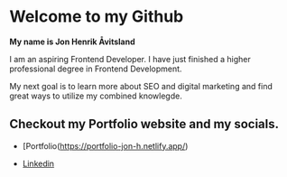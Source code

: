 # Welcome to my Github

**My name is Jon Henrik Åvitsland**

I am an aspiring Frontend Developer. 
I have just finished a higher professional degree in Frontend Development.  

My next goal is to learn more about SEO and digital marketing and find great ways to utilize my combined knowlegde.

## Checkout my Portfolio website and my socials.

- [Portfolio(https://portfolio-jon-h.netlify.app/)

- [Linkedin](https://www.linkedin.com/in/jon-henrik-aavitsland-abaa872b7/)


